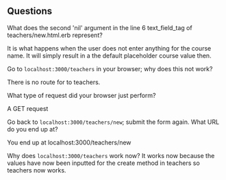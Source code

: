 ## Questions

What does the second 'nil' argument in the line 6 text_field_tag of teachers/new.html.erb represent?

It is what happens when the user does not enter anything for the course name. It will simply result in a the default placeholder course value then.


Go to `localhost:3000/teachers` in your browser; why does this not work?

There is no route for to teachers.

What type of request did your browser just perform?

A GET request

Go back to `localhost:3000/teachers/new`; submit the form again. What URL do you end up at?

You end up at localhost:3000/teachers/new

Why does `localhost:3000/teachers` work now?
It works now because the values have now been inputted for the create method in teachers so teachers now works.

